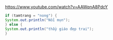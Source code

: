 https://www.youtube.com/watch?v=AAWqnA8PdcY

```java
if (tamtrang = "nong") {
System.out.println("Nổi mụn");
} else {
System.out.println("thầy giáo đẹp trai");
}
```
